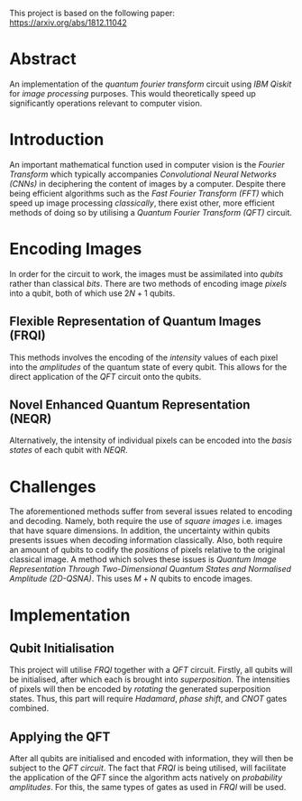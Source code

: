 This project is based on the following paper: https://arxiv.org/abs/1812.11042

# Abstract
An implementation of the _quantum fourier transform_ circuit using _IBM Qiskit_ for _image processing_ purposes. This would theoretically speed up significantly operations relevant to computer vision.

# Introduction
An important mathematical function used in computer vision is the _Fourier Transform_ which typically accompanies _Convolutional Neural Networks (CNNs)_ in deciphering the content of images by a computer. Despite there being efficient algorithms such as the _Fast Fourier Transform (FFT)_ which speed up image processing _classically_, there exist other, more efficient methods of doing so by utilising a _Quantum Fourier Transform (QFT)_ circuit.

# Encoding Images
In order for the circuit to work, the images must be assimilated into _qubits_ rather than classical _bits_. There are two methods of encoding image _pixels_ into a qubit, both of which use $2N+1$ qubits.

## Flexible Representation of Quantum Images (FRQI)
This methods involves the encoding of the _intensity_ values of each pixel into the _amplitudes_ of the quantum state of every qubit. This allows for the direct application of the _QFT_ circuit onto the qubits.

## Novel Enhanced Quantum Representation (NEQR)
Alternatively, the intensity of individual pixels can be encoded into the _basis states_ of each qubit with _NEQR_.

# Challenges
The aforementioned methods suffer from several issues related to encoding and decoding. Namely, both require the use of _square images_ i.e. images that have square dimensions. In addition, the uncertainty within qubits presents issues when decoding information classically. Also, both require an amount of qubits to codify the _positions_ of pixels relative to the original classical image. A method which solves these issues is _Quantum Image Representation Through Two-Dimensional Quantum States and Normalised Amplitude (2D-QSNA)_. This uses $M+N$ qubits to encode images.

# Implementation

## Qubit Initialisation
This project will utilise _FRQI_ together with a _QFT_ circuit. Firstly, all qubits will be initialised, after which each is brought into _superposition_. The intensities of pixels will then be encoded by _rotating_ the generated superposition states. Thus, this part will require _Hadamard_, _phase shift_, and _CNOT_ gates combined.

## Applying the QFT
After all qubits are initialised and encoded with information, they will then be subject to the _QFT circuit_. The fact that _FRQI_ is being utilised, will facilitate the application of the _QFT_ since the algorithm acts natively on _probability amplitudes_. For this, the same types of gates as used in _FRQI_ will be used.